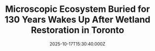 ---
title: "Microscopic Ecosystem Buried for 130 Years Wakes Up After Wetland Restoration in Toronto"
date: 2025-10-17T15:30:40.000Z
category: Human Kindness
externalLink: "https://www.goodnewsnetwork.org/microscopic-ecosystem-buried-for-130-years-wakes-up-after-wetland-restoration-in-toronto/"
image: ""
excerpt: "Worms, plankton, water fleas, sedges, algae, and cattails—the foundations of the food web in Toronto’s Don River ecosystem, simply woke up again after 130 years of entombment, stunning scientists. The Don River was tamed and turned into a canalized, industrial waterfront at the turn of the century, and was recently the focus of one of […] The post Microscopic Ecosystem…"
---